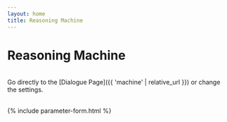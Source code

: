 ```yaml
---
layout: home
title: Reasoning Machine
---
```

# Reasoning Machine

<br>
Go directly to the [Dialogue Page]({{ 'machine' | relative_url }}) or change the settings.
<br><br>

{% include parameter-form.html %}
